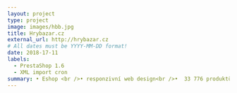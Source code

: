```yaml
---
layout: project
type: project
image: images/hbb.jpg
title: Hrybazar.cz
external_url: http://hrybazar.cz
# All dates must be YYYY-MM-DD format!
date: 2018-17-11
labels:
  - PrestaShop 1.6
  - XML import cron
summary: • Eshop <br />• responzivní web design<br />•  33 776 produktů <br /> • platební brána 
---
```


